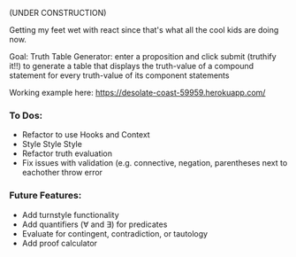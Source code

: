 (UNDER CONSTRUCTION)


Getting my feet wet with react since that's what all the cool kids are doing now. 

Goal: Truth Table Generator: enter a proposition and click submit (truthify it!!) to generate a table that displays the truth-value of a compound statement for every truth-value of its component statements 


Working example here:
https://desolate-coast-59959.herokuapp.com/


<h3>To Dos:</h3>
    <ul>
        <li>Refactor to use Hooks and Context</li>
        <li>Style Style Style</li>
        <li>Refactor truth evaluation</li>
        <li>Fix issues with validation (e.g. connective, negation, parentheses next to eachother throw error</li>
    </ul>

<h3>Future Features:</h3>
    <ul>
        <li>Add turnstyle functionality</li>
        <li>Add quantifiers (∀ and ∃) for predicates</li>
        <li>Evaluate for contingent, contradiction, or tautology</li>
        <li>Add proof calculator</li>
    </ul>
